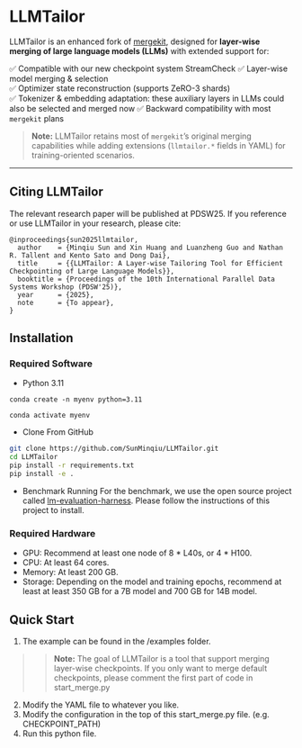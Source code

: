 # LLMTailor

LLMTailor is an enhanced fork of [mergekit](https://github.com/arcee-ai/mergekit), designed for **layer-wise merging of large language models (LLMs)** with extended support for:

✅ Compatible with our new checkpoint system StreamCheck
✅ Layer-wise model merging & selection  
✅ Optimizer state reconstruction (supports ZeRO-3 shards)  
✅ Tokenizer & embedding adaptation: these auxiliary layers in LLMs could also be selected and merged now
✅ Backward compatibility with most `mergekit` plans  

> **Note:** LLMTailor retains most of `mergekit`’s original merging capabilities while adding extensions (`llmtailor.*` fields in YAML) for training-oriented scenarios.

---

## Citing LLMTailor
The relevant research paper will be published at PDSW25. If you reference or use LLMTailor in your research, please cite:
```
@inproceedings{sun2025llmtailor,
  author    = {Minqiu Sun and Xin Huang and Luanzheng Guo and Nathan R. Tallent and Kento Sato and Dong Dai},
  title     = {{LLMTailor: A Layer-wise Tailoring Tool for Efficient Checkpointing of Large Language Models}},
  booktitle = {Proceedings of the 10th International Parallel Data Systems Workshop (PDSW'25)},
  year      = {2025},
  note      = {To appear},
}
```

## Installation
### Required Software
- Python 3.11
```
conda create -n myenv python=3.11

conda activate myenv
```

- Clone From GitHub
```bash
git clone https://github.com/SunMinqiu/LLMTailor.git
cd LLMTailor
pip install -r requirements.txt
pip install -e .
```

- Benchmark Running
For the benchmark, we use the open source project called [lm-evaluation-harness](https://github.com/EleutherAI/lm-evaluation-harness/tree/main). Please follow the instructions of this project to install.

### Required Hardware
- GPU: Recommend at least one node of 8 * L40s, or 4 * H100.
- CPU: At least 64 cores.
- Memory: At least 200 GB.
- Storage: Depending on the model and training epochs, recommend at least at least 350 GB for a 7B model and 700 GB for 14B model.

## Quick Start
1. The example can be found in the /examples folder.
>> **Note:** The goal of LLMTailor is a tool that support merging layer-wise checkpoints. If you only want to merge default checkpoints, please comment the first part of code in start_merge.py 
2. Modify the YAML file to whatever you like.
3. Modify the configuration in the top of this start_merge.py file. (e.g. CHECKPOINT_PATH)
4. Run this python file.